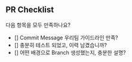 ## PR Checklist
다음 항목을 모두 만족하나요?

- [] Commit Message 우리팀 가이드라인 만족?
- [] 충분히 테스트 되었고, 이력 남겼습니까?
- [] 어떤 배경으로 Branch 생성했는지, 충분한 설명?
